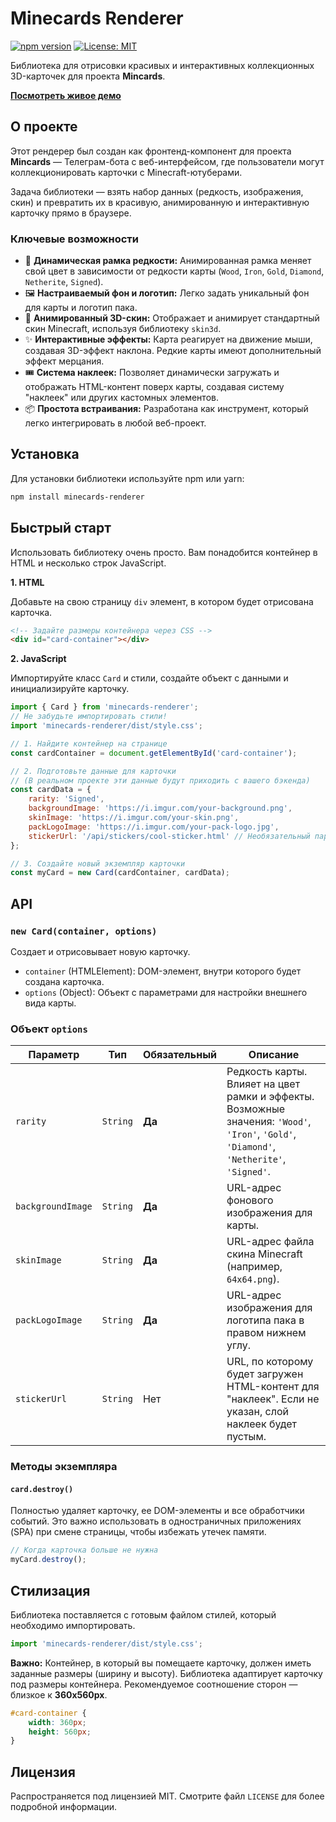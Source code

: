# Minecards Renderer

[![npm version](https://img.shields.io/npm/v/minecards-renderer.svg?style=flat-square)](https://www.npmjs.com/package/minecards-renderer)
[![License: MIT](https://img.shields.io/badge/License-MIT-yellow.svg?style=flat-square)](https://opensource.org/licenses/MIT)

Библиотека для отрисовки красивых и интерактивных коллекционных 3D-карточек для проекта **Mincards**.

[**Посмотреть живое демо**]([https://your-username.github.io/minecards-renderer/](https://ivansobolev.github.io/CardViewer/))

## О проекте

Этот рендерер был создан как фронтенд-компонент для проекта **Mincards** — Телеграм-бота с веб-интерфейсом, где пользователи могут коллекционировать карточки с Minecraft-ютуберами.

Задача библиотеки — взять набор данных (редкость, изображения, скин) и превратить их в красивую, анимированную и интерактивную карточку прямо в браузере.

### Ключевые возможности

*   🎨 **Динамическая рамка редкости:** Анимированная рамка меняет свой цвет в зависимости от редкости карты (`Wood`, `Iron`, `Gold`, `Diamond`, `Netherite`, `Signed`).
*   🖼️ **Настраиваемый фон и логотип:** Легко задать уникальный фон для карты и логотип пака.
*   🕺 **Анимированный 3D-скин:** Отображает и анимирует стандартный скин Minecraft, используя библиотеку `skin3d`.
*   ✨ **Интерактивные эффекты:** Карта реагирует на движение мыши, создавая 3D-эффект наклона. Редкие карты имеют дополнительный эффект мерцания.
*   🎟️ **Система наклеек:** Позволяет динамически загружать и отображать HTML-контент поверх карты, создавая систему "наклеек" или других кастомных элементов.
*   📦 **Простота встраивания:** Разработана как инструмент, который легко интегрировать в любой веб-проект.

## Установка

Для установки библиотеки используйте npm или yarn:

```bash
npm install minecards-renderer
```

## Быстрый старт

Использовать библиотеку очень просто. Вам понадобится контейнер в HTML и несколько строк JavaScript.

**1. HTML**

Добавьте на свою страницу `div` элемент, в котором будет отрисована карточка.

```html
<!-- Задайте размеры контейнера через CSS -->
<div id="card-container"></div>
```

**2. JavaScript**

Импортируйте класс `Card` и стили, создайте объект с данными и инициализируйте карточку.

```javascript
import { Card } from 'minecards-renderer';
// Не забудьте импортировать стили!
import 'minecards-renderer/dist/style.css';

// 1. Найдите контейнер на странице
const cardContainer = document.getElementById('card-container');

// 2. Подготовьте данные для карточки
// (В реальном проекте эти данные будут приходить с вашего бэкенда)
const cardData = {
    rarity: 'Signed',
    backgroundImage: 'https://i.imgur.com/your-background.png',
    skinImage: 'https://i.imgur.com/your-skin.png',
    packLogoImage: 'https://i.imgur.com/your-pack-logo.jpg',
    stickerUrl: '/api/stickers/cool-sticker.html' // Необязательный параметр
};

// 3. Создайте новый экземпляр карточки
const myCard = new Card(cardContainer, cardData);
```

## API

### `new Card(container, options)`

Создает и отрисовывает новую карточку.

*   `container` (HTMLElement): DOM-элемент, внутри которого будет создана карточка.
*   `options` (Object): Объект с параметрами для настройки внешнего вида карты.

### Объект `options`

| Параметр          | Тип      | Обязательный | Описание                                                                                                                              |
| ----------------- | -------- | ------------ | ------------------------------------------------------------------------------------------------------------------------------------- |
| `rarity`          | `String` | **Да**       | Редкость карты. Влияет на цвет рамки и эффекты. Возможные значения: `'Wood'`, `'Iron'`, `'Gold'`, `'Diamond'`, `'Netherite'`, `'Signed'`. |
| `backgroundImage` | `String` | **Да**       | URL-адрес фонового изображения для карты.                                                                                             |
| `skinImage`       | `String` | **Да**       | URL-адрес файла скина Minecraft (например, `64x64.png`).                                                                                |
| `packLogoImage`   | `String` | **Да**       | URL-адрес изображения для логотипа пака в правом нижнем углу.                                                                         |
| `stickerUrl`      | `String` | Нет          | URL, по которому будет загружен HTML-контент для "наклеек". Если не указан, слой наклеек будет пустым.                                  |

### Методы экземпляра

#### `card.destroy()`

Полностью удаляет карточку, ее DOM-элементы и все обработчики событий. Это важно использовать в одностраничных приложениях (SPA) при смене страницы, чтобы избежать утечек памяти.

```javascript
// Когда карточка больше не нужна
myCard.destroy();
```

## Стилизация

Библиотека поставляется с готовым файлом стилей, который необходимо импортировать.

```javascript
import 'minecards-renderer/dist/style.css';
```

**Важно:** Контейнер, в который вы помещаете карточку, должен иметь заданные размеры (ширину и высоту). Библиотека адаптирует карточку под размеры контейнера. Рекомендуемое соотношение сторон — близкое к **360x560px**.

```css
#card-container {
    width: 360px;
    height: 560px;
}
```

## Лицензия

Распространяется под лицензией MIT. Смотрите файл `LICENSE` для более подробной информации.
